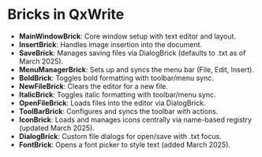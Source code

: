 # Bricks in QxWrite

- **MainWindowBrick**: Core window setup with text editor and layout.
- **InsertBrick**: Handles image insertion into the document.
- **SaveBrick**: Manages saving files via DialogBrick (defaults to .txt as of March 2025).
- **MenuManagerBrick**: Sets up and syncs the menu bar (File, Edit, Insert).
- **BoldBrick**: Toggles bold formatting with toolbar/menu sync.
- **NewFileBrick**: Clears the editor for a new file.
- **ItalicBrick**: Toggles italic formatting with toolbar/menu sync.
- **OpenFileBrick**: Loads files into the editor via DialogBrick.
- **ToolBarBrick**: Configures and syncs the toolbar with actions.
- **IconBrick**: Loads and manages icons centrally via name-based registry (updated March 2025).
- **DialogBrick**: Custom file dialogs for open/save with .txt focus.
- **FontBrick**: Opens a font picker to style text (added March 2025).

